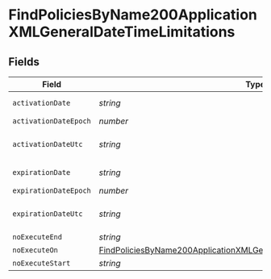# FindPoliciesByName200ApplicationXMLGeneralDateTimeLimitations


## Fields

| Field                                                                                                                                                                           | Type                                                                                                                                                                            | Required                                                                                                                                                                        | Description                                                                                                                                                                     | Example                                                                                                                                                                         |
| ------------------------------------------------------------------------------------------------------------------------------------------------------------------------------- | ------------------------------------------------------------------------------------------------------------------------------------------------------------------------------- | ------------------------------------------------------------------------------------------------------------------------------------------------------------------------------- | ------------------------------------------------------------------------------------------------------------------------------------------------------------------------------- | ------------------------------------------------------------------------------------------------------------------------------------------------------------------------------- |
| `activationDate`                                                                                                                                                                | *string*                                                                                                                                                                        | :heavy_minus_sign:                                                                                                                                                              | N/A                                                                                                                                                                             | 2017-07-07 18:37:04                                                                                                                                                             |
| `activationDateEpoch`                                                                                                                                                           | *number*                                                                                                                                                                        | :heavy_minus_sign:                                                                                                                                                              | N/A                                                                                                                                                                             | 1499470624555                                                                                                                                                                   |
| `activationDateUtc`                                                                                                                                                             | *string*                                                                                                                                                                        | :heavy_minus_sign:                                                                                                                                                              | N/A                                                                                                                                                                             | 2017-07-07T18:37:04.555-0500                                                                                                                                                    |
| `expirationDate`                                                                                                                                                                | *string*                                                                                                                                                                        | :heavy_minus_sign:                                                                                                                                                              | N/A                                                                                                                                                                             | 2017-07-07 18:37:04                                                                                                                                                             |
| `expirationDateEpoch`                                                                                                                                                           | *number*                                                                                                                                                                        | :heavy_minus_sign:                                                                                                                                                              | N/A                                                                                                                                                                             | 1499470624555                                                                                                                                                                   |
| `expirationDateUtc`                                                                                                                                                             | *string*                                                                                                                                                                        | :heavy_minus_sign:                                                                                                                                                              | N/A                                                                                                                                                                             | 2017-07-07T18:37:04.555-0500                                                                                                                                                    |
| `noExecuteEnd`                                                                                                                                                                  | *string*                                                                                                                                                                        | :heavy_minus_sign:                                                                                                                                                              | N/A                                                                                                                                                                             | 4:00 AM                                                                                                                                                                         |
| `noExecuteOn`                                                                                                                                                                   | [FindPoliciesByName200ApplicationXMLGeneralDateTimeLimitationsNoExecuteOn](../../models/operations/findpoliciesbyname200applicationxmlgeneraldatetimelimitationsnoexecuteon.md) | :heavy_minus_sign:                                                                                                                                                              | N/A                                                                                                                                                                             |                                                                                                                                                                                 |
| `noExecuteStart`                                                                                                                                                                | *string*                                                                                                                                                                        | :heavy_minus_sign:                                                                                                                                                              | N/A                                                                                                                                                                             | 2:00 AM                                                                                                                                                                         |